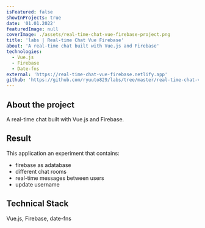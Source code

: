 ```yaml
---
isFeatured: false
showInProjects: true
date: '01.01.2022'
featuredImage: null
coverImage: ./assets/real-time-chat-vue-firebase-project.png
title: 'labs | Real-time Chat Vue Firebase'
about: 'A real-time chat built with Vue.js and Firebase'
technologies:
  - Vue.js
  - Firebase
  - Date-fns
external: 'https://real-time-chat-vue-firebase.netlify.app'
github: 'https://github.com/ryuuto829/labs/tree/master/real-time-chat-vue-firebase'
---
```


## About the project

A real-time chat built with Vue.js and Firebase.

## Result

This application an experiment that contains:

- firebase as adatabase
- different chat rooms
- real-time messages between users
- update username

## Technical Stack

Vue.js, Firebase, date-fns

